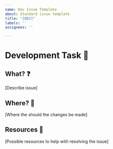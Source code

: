 ```yaml
---
name: Dev Issue Template
about: Standard issue template
title: "[DEV]"
labels: ''
assignees: ''

---
```


# Development Task 🔧

## What? ❓

[Describe issue]

## Where? 🎯

[Where the should the changes be made]

## Resources 📖

[Possible resources to help with resolving the issue]
